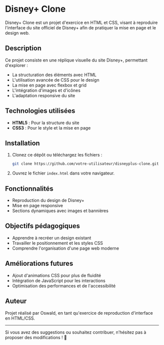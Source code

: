 # Disney+ Clone

Disney+ Clone est un projet d'exercice en HTML et CSS, visant à reproduire l'interface du site officiel de Disney+ afin de pratiquer la mise en page et le design web.

## Description
Ce projet consiste en une réplique visuelle du site Disney+, permettant d'explorer :
- La structuration des éléments avec HTML
- L'utilisation avancée de CSS pour le design
- La mise en page avec flexbox et grid
- L'intégration d'images et d'icônes
- L'adaptation responsive du site

## Technologies utilisées
- **HTML5** : Pour la structure du site
- **CSS3** : Pour le style et la mise en page

## Installation
1. Clonez ce dépôt ou téléchargez les fichiers :
   ```sh
   git clone https://github.com/votre-utilisateur/disneyplus-clone.git
   ```
2. Ouvrez le fichier `index.html` dans votre navigateur.

## Fonctionnalités
- Reproduction du design de Disney+
- Mise en page responsive
- Sections dynamiques avec images et bannières

## Objectifs pédagogiques
- Apprendre à recréer un design existant
- Travailler le positionnement et les styles CSS
- Comprendre l'organisation d'une page web moderne

## Améliorations futures
- Ajout d'animations CSS pour plus de fluidité
- Intégration de JavaScript pour les interactions
- Optimisation des performances et de l'accessibilité

## Auteur
Projet réalisé par Oswald, en tant qu'exercice de reproduction d'interface en HTML/CSS.

---

Si vous avez des suggestions ou souhaitez contribuer, n'hésitez pas à proposer des modifications ! 🚀

